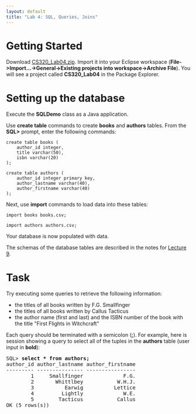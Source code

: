 ```yaml
---
layout: default
title: "Lab 4: SQL, Queries, Joins"
---
```


Getting Started
===============

Download [CS320\_Lab04.zip](CS320_Lab04.zip). Import it into your Eclipse workspace (**File-\>Import...-\>General-\>Existing projects into workspace-\>Archive File**). You will see a project called **CS320\_Lab04** in the Package Explorer.

Setting up the database
=======================

Execute the **SQLDemo** class as a Java application.

Use **create table** commands to create **books** and **authors** tables. From the **SQL\>** prompt, enter the following commands:

    create table books (
        author_id integer,
        title varchar(50),
        isbn varchar(20)
    );

    create table authors (
        author_id integer primary key,
        author_lastname varchar(40),
        author_firstname varchar(40)
    );

Next, use **import** commands to load data into these tables:

    import books books.csv;

    import authors authors.csv;

Your database is now populated with data.

The schemas of the database tables are described in the notes for [Lecture 9](../lectures/lecture9.html).

Task
====

Try executing some queries to retrieve the following information:

-   the titles of all books written by F.G. Smallfinger
-   the titles of all books written by Callus Tacticus
-   the author name (first and last) and the ISBN number of the book with the title "First Flights in Witchcraft"

Each query should be terminated with a semicolon (**;**). For example, here is session showing a query to select all of the tuples in the **authors** table (user input in **bold**):

<pre>
SQL> <b>select * from authors;</b>
author_id author_lastname author_firstname
--------- --------------- ----------------
        1     Smallfinger             F.G.
        2       Whittlbey           W.H.J.
        3          Earwig          Lettice
        4         Lightly             W.E.
        5        Tacticus           Callus
OK (5 rows(s))
</pre>
